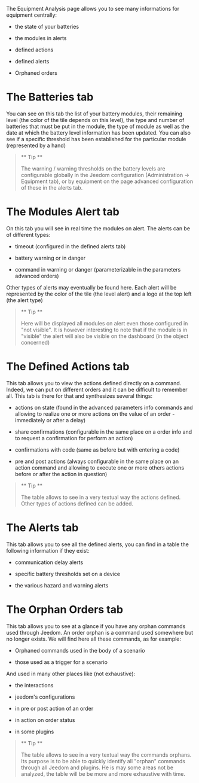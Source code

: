 The Equipment Analysis page allows you to see many informations
for equipment centrally:

-   the state of your batteries

-   the modules in alerts

-   defined actions

-   defined alerts

-   Orphaned orders

The Batteries tab
==================

You can see on this tab the list of your battery modules,
their remaining level (the color of the tile depends on this level), the
type and number of batteries that must be put in the module, the type of
module as well as the date at which the battery level information
has been updated. You can also see if a specific threshold has been
established for the particular module (represented by a hand)

> ** Tip **
>
> The warning / warning thresholds on the battery levels are
> configurable globally in the Jeedom configuration
> (Administration → Equipment tab), or by equipment on the page
> advanced configuration of these in the alerts tab.

The Modules Alert tab
==========================

On this tab you will see in real time the modules on alert. The
alerts can be of different types:

-   timeout (configured in the defined alerts tab)

-   battery warning or in danger

-   command in warning or danger (parameterizable in the parameters
    advanced orders)

Other types of alerts may eventually be found here.
Each alert will be represented by the color of the tile (the level
alert) and a logo at the top left (the alert type)

> ** Tip **
>
> Here will be displayed all modules on alert even those configured in
> "not visible". It is however interesting to note that if the module
> is in "visible" the alert will also be visible on the dashboard (in
> the object concerned)

The Defined Actions tab
=========================

This tab allows you to view the actions defined directly on a
command. Indeed, we can put on different orders and it
can be difficult to remember all. This tab is there for that
and synthesizes several things:

-   actions on state (found in the advanced parameters
    info commands and allowing to realize one or more
    actions on the value of an order - immediately or after
    a delay)

-   share confirmations (configurable in the same place on a
    order info and to request a confirmation for
    perform an action)

-   confirmations with code (same as before but with
    entering a code)

-   pre and post actions (always configurable in the same place on
    an action command and allowing to execute one or more others
    actions before or after the action in question)

> ** Tip **
>
> The table allows to see in a very textual way the actions
> defined. Other types of actions defined can be added.

The Alerts tab
=========================

This tab allows you to see all the defined alerts, you can
find in a table the following information if they exist:

-   communication delay alerts

-   specific battery thresholds set on a device

-   the various hazard and warning alerts

The Orphan Orders tab
=============================

This tab allows you to see at a glance if you have any
orphan commands used through Jeedom. An order
orphan is a command used somewhere but no longer exists.
We will find here all these commands, as for example:

-   Orphaned commands used in the body of a scenario

-   those used as a trigger for a scenario

And used in many other places like (not exhaustive):

-   the interactions

-   jeedom's configurations

-   in pre or post action of an order

-   in action on order status

-   in some plugins

> ** Tip **
>
> The table allows to see in a very textual way the commands
> orphans. Its purpose is to be able to quickly identify all
> "orphan" commands through all Jeedom and plugins. He is
> may some areas not be analyzed, the table will be
> be more and more exhaustive with time.
